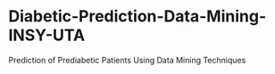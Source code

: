 # Diabetic-Prediction-Data-Mining-INSY-UTA
Prediction of Prediabetic Patients Using Data Mining Techniques
